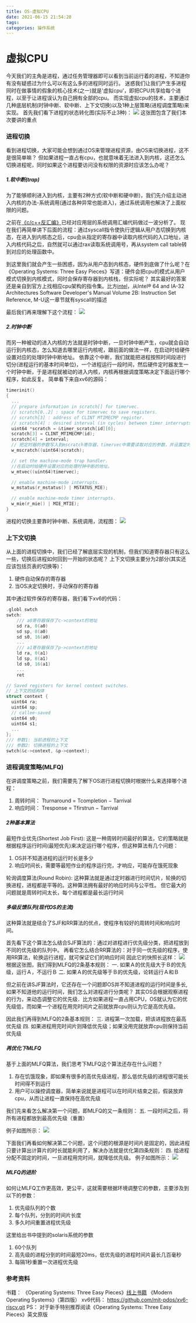 ```yaml
---
title: OS-虚拟CPU
date: 2021-06-15 21:54:20
tags:
categories: 操作系统
---
```

# 虚拟CPU
今天我们的主角是进程，通过任务管理器即可以看到当前运行着的进程，不知道你有没有疑惑过为什么可以有这么多的进程同时运行。
迷惑我们让我们产生多进程同时在做事情的假象的核心技术(之一)就是'虚拟cpu'，即把CPU共享给每个进程，以至于让进程误认为自己拥有全部的cpu。
而实现虚拟cpu的技术，主要通过几种底层机制(时钟中断、软中断、上下文切换)以及1种上层策略(进程调度策略)来实现。
首先我们看下进程的状态转化图(实际不止3种)：
![](Images\proc_statue.png)
这张图包含了我们本次要讲的重点

### 进程切换
看到进程切换，大家可能会想到通过OS来管理进程资源，由OS来切换进程，这不是很简单嘛？
但如果进程一直占有cpu，也就意味着无法进入到内核，这还怎么切换进程呢，同时如果这个进程要访问没有权限的资源时应该怎么办呢？

##### 1.软中断(trap)
为了能够顺利进入到内核，主要有2种方式(软中断和硬中断)，我们先介绍主动进入内核的办法-系统调用(通过各种异常也能进入)，通过系统调用也解决了上面权限的问题。

之前在[《c/c++反汇编》](https://liji53.github.io/2021/06/10/compileAssemblyLink/disassembly/)已经对应用层的系统调用汇编代码做过一波分析了。
现在我们再简单讲下后面的流程：通过syscall指令使执行逻辑从用户态切换到内核态，在进入到内核态之后，cpu会从指定的寄存器中读取内核代码的入口地址，进入内核代码之后，自然就可以通过rax读取系统调用号，再从system call table转到对应的处理函数中。

到这里我们就会产生一些困惑，因为从用户态到内核态，硬件到底做了什么呢？在《Operating Systems: Three Easy Pieces》写道：硬件会把cpu的模式从用户模式切换到内核模式，同时会保存寄存器到内核栈，但实际呢？
其实最好的答案还是亲自到官方上找相应cpu架构的指令集。比方[intel](https://www.intel.cn/content/www/cn/zh/developer/articles/technical/intel-sdm.html)，从Intel® 64 and IA-32 Architectures Software Developer's Manual Volume 2B: Instruction Set Reference, M-U这一章节就有syscall的描述

最后我们再来理解下这个流程：
![](Images\set_trap_table.png)

##### 2.时钟中断
而另一种被动的进入内核的方法就是时钟中断，一旦时钟中断产生，cpu就会自动运行到内核态，怎么知道去哪里运行内核呢，跟前面的做法一样，在启动时给硬件设置对应的处理时钟中断地址。
依靠这个中断，我们就能把进程按照时间段进行切分(进程运行的基本时间单位)，一个进程运行一段时间，然后硬件定时器发生一个时钟中断，于是进程就被动的进入内核，内核再根据调度策略决定下面运行哪个程序，如此反复。
简单看下来自xv6的源码：
```c
timerinit()
{
  ...
  // prepare information in scratch[] for timervec.
  // scratch[0..2] : space for timervec to save registers.
  // scratch[3] : address of CLINT MTIMECMP register.
  // scratch[4] : desired interval (in cycles) between timer interrupts.
  uint64 *scratch = &timer_scratch[id][0];
  scratch[3] = CLINT_MTIMECMP(id);
  scratch[4] = interval;
  // 把定时器的参数写入到mscratch寄存器，timervec中需要读取对应的参数，并设置定时器。
  w_mscratch((uint64)scratch);

  // set the machine-mode trap handler.
  //在启动时给硬件设置对应的处理时钟中断的地址。
  w_mtvec((uint64)timervec);

  // enable machine-mode interrupts.
  w_mstatus(r_mstatus() | MSTATUS_MIE);

  // enable machine-mode timer interrupts.
  w_mie(r_mie() | MIE_MTIE);
}
```
进程的切换主要靠时钟中断、系统调用，流程图：
![](Images\interrupt_table.png)

### 上下文切换
从上面的进程切换中，我们已经了解底层实现的机制，但我们知道寄存器只有这么一些，切换后进程如何回到一开始的状态呢？
上下文切换主要分为2部分(其实还应该包括页表的切换等)：
1. 硬件自动保存的寄存器
2. 当OS决定切换时，手动保存的寄存器

其中通过软件保存的寄存器，我们看下xv6的代码：
```c
.globl swtch
swtch:
    /// a0寄存器保存了c->context的地址
    sd ra, 0(a0)
    sd sp, 8(a0)
    sd s0, 16(a0)
    ...
    /// a1寄存器保存了p->context的地址
    ld ra, 0(a1)
    ld sp, 8(a1)
    ld s0, 16(a1)
    ...  
    ret

// Saved registers for kernel context switches.
// 上下文的结构体
struct context {
  uint64 ra;
  uint64 sp;
  // callee-saved
  uint64 s0;
  uint64 s1;
  ...
};
/// 参数1: 当前进程的上下文
/// 参数2: 切换进程的上下文
swtch(&c->context, &p->context);
```

### 进程调度策略(MLFQ)
在讲调度策略之前，我们需要先了解下OS进行进程切换时根据什么来选择哪个进程：
1. 周转时间： Tturnaround = Tcompletion − Tarrival
2. 响应时间： Tresponse = Tfirstrun − Tarrival

##### 2种基本算法
最短作业优先(Shortest Job First):
这是一种周转时间最好的算法，它的策略就是根据程序运行时间(最短优先)来决定运行哪个程序，但这种算法有几个问题：
1. OS并不知道进程的运行时长是多少
2. 响应时间长，需要等最短作业的程序运行完，才响应，可能存在饿死现象

轮询调度算法(Round Robin):
这种算法就是通过定时器进行时间切片，轮换的切换进程，进程都是平等的。这种算法拥有最好的响应时间与公平性。
但它最大的问题就是周转时间太长，每个进程都是最长运行时间

##### 多级反馈队列(现代OS的主流)
这种算法就是结合了SJF和RR算法的优点，使程序有较好的周转时间和响应时间。

首先看下这个算法怎么结合SJF算法的：通过对进程进行优先级分类，把进程放到不同的优先级的队列中。
再看它怎么结合RR算法的：对于同一优先级的程序，使用RR算法，轮换运行进程，就可保证它们的响应时间
因此它的快照长这样：
![](Images\multi_level_feedback_queue.png)
根据这张图，我们得到MLFQ的2条基本规则：
一. 如果Ａ的优先级大于Ｂ的优先级，运行Ａ，不运行Ｂ
二. 如果Ａ的优先级等于Ｂ的优先级，论转运行Ａ和Ｂ

但之前在讲SJF算法时，它还存在一个问题即OS并不知道进程的运行时间是多长,如果不知道他的运行时间，我们怎么对进程进行分类呢？
其实OS会根据观察进程的行为，来动态调整它的优先级．比方如果进程一直占用CPU，OS就认为它的优先级低，而如果一个进程在用完时间片之前就放弃cpu则认为它是高优先级。

因此我们再得到MLFQ的2条基本规则：
三. 进程第一次加载，把该进程放在最高优先级
四. 如果进程用完时间片则降低优先级；如果没用完就放弃cpu则保持当前优先级

##### 再优化下MLFQ
基于上面的MLFQ算法，我们思考下MLFQ这个算法还存在什么问题？
1. 存在饥饿现象，即如果有很多的高优先级进程，那么低优先级的进程很可能长时间得不到运行
2. 用户可以操控调度器，简单来说就是进程可以在时间片结束之前，假装放弃cpu，从而让进程一直保持在高优先级

我们先来看怎么解决第一个问题，即MLFQ的又一条规则：
五. 一段时间之后，将所有进程都放到最高优先级（重置）

例子如图所示：
![](Images\reboot_prior.png)

下面我们再看如何解决第二个问题，这个问题的根源是时间片是固定的，因此进程只要计算出计算片的时长就能利用了，解决办法就是优化第四条规则：
四. 给进程分配不固定的时间，一旦进程用完时间，就降低优先级。
例子如图所示：
![](Images\time_allotment.png)

##### MLFQ的进阶
如何让MLFQ工作更高效，更公平，这就需要根据环境调整它的参数，主要涉及到以下的参数：
1. 优先级队列的个数
2. 每个队列，分到的时间片长度
3. 多久时间重置进程优先级

这里给出书中提到的solaris系统的参数
1. 60个队列
2. 高先级的进程分到的时间最短20ms，低优先级的进程时间片最长几百毫秒
3. 每隔1秒重置一次进程优先级

### 参考资料
书籍：
《Operating Systems: Three Easy Pieces》[线上书籍](https://pages.cs.wisc.edu/~remzi/OSTEP/)
《Modern Operating Systems》（第四版）
xv6代码：
https://github.com/mit-pdos/xv6-riscv.git
PS：
对于新手特别推荐阅读《Operating Systems: Three Easy Pieces》英文原版